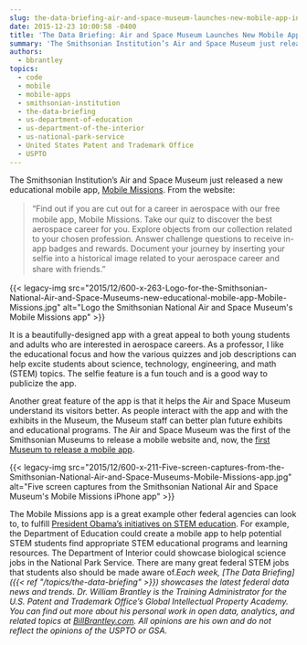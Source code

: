 ```yaml
---
slug: the-data-briefing-air-and-space-museum-launches-new-mobile-app-into-the-frontier-of-stem-education
date: 2015-12-23 10:00:58 -0400
title: 'The Data Briefing: Air and Space Museum Launches New Mobile App into the Frontier of STEM Education'
summary: 'The Smithsonian Institution’s Air and Space Museum just released a new educational mobile app, Mobile Missions. From the website: &ldquo;Find out if you are cut out for a career in aerospace with our free mobile app, Mobile Missions. Take our quiz to discover the best aerospace career for you. Explore objects from our collection related to'
authors:
  - bbrantley
topics:
  - code
  - mobile
  - mobile-apps
  - smithsonian-institution
  - the-data-briefing
  - us-department-of-education
  - us-department-of-the-interior
  - us-national-park-service
  - United States Patent and Trademark Office
  - USPTO
---
```


The Smithsonian Institution’s Air and Space Museum just released a new educational mobile app, <a href="http://airandspace.si.edu/explore-and-learn/mobile-missions/index.cfm" target="_blank">Mobile Missions</a>. From the website:

> <span style="line-height: 1.5">“</span>Find out if you are cut out for a career in aerospace with our free mobile app, Mobile Missions. Take our quiz to discover the best aerospace career for you. Explore objects from our collection related to your chosen profession. Answer challenge questions to receive in-app badges and rewards. Document your journey by inserting your selfie into a historical image related to your aerospace career and share with friends.<span style="line-height: 1.5">”</span>

{{< legacy-img src="2015/12/600-x-263-Logo-for-the-Smithsonian-National-Air-and-Space-Museums-new-educational-mobile-app-Mobile-Missions.jpg" alt="Logo the Smithsonian National Air and Space Museum's Mobile Missions app" >}}

It is a beautifully-designed app with a great appeal to both young students and adults who are interested in aerospace careers. As a professor, I like the educational focus and how the various quizzes and job descriptions can help excite students about science, technology, engineering, and math (STEM) topics. The selfie feature is a fun touch and is a good way to publicize the app.

Another great feature of the app is that it helps the Air and Space Museum understand its visitors better. As people interact with the app and with the exhibits in the Museum, the Museum staff can better plan future exhibits and educational programs. The Air and Space Museum was the first of the Smithsonian Museums to release a mobile website and, now, the [first Museum to release a mobile app](http://blog.nasm.si.edu/behind-the-scenes/mobile-missions/).

{{< legacy-img src="2015/12/600-x-211-Five-screen-captures-from-the-Smithsonian-National-Air-and-Space-Museums-Mobile-Missions-app.jpg" alt="Five screen captures from the Smithsonian National Air and Space Museum's Mobile Missions iPhone app" >}}

The Mobile Missions app is a great example other federal agencies can look to, to fulfill <a href="https://www.whitehouse.gov/issues/education/reform" target="_blank">President Obama’s initiatives on STEM education</a>. For example, the Department of Education could create a mobile app to help potential STEM students find appropriate STEM educational programs and learning resources. The Department of Interior could showcase biological science jobs in the National Park Service. There are many great federal STEM jobs that students also should be made aware of._Each week, [The Data Briefing]({{< ref "/topics/the-data-briefing" >}}) showcases the latest federal data news and trends._
_Dr. William Brantley is the Training Administrator for the U.S. Patent and Trademark Office’s Global Intellectual Property Academy. You can find out more about his personal work in open data, analytics, and related topics at <a href="http://billbrantley.com" target="_blank">BillBrantley.com</a>. All opinions are his own and do not reflect the opinions of the USPTO or GSA._